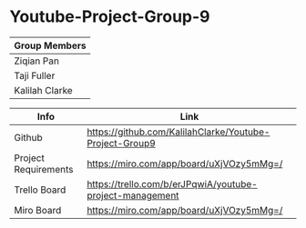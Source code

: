 # Youtube-Project-Group-9


Group Members|
-----------|
Ziqian Pan | 
Taji Fuller| 
Kalilah Clarke |


Info | Link
------------- | -------------
Github| https://github.com/KalilahClarke/Youtube-Project-Group9
Project Requirements  | https://miro.com/app/board/uXjVOzy5mMg=/
Trello Board  | https://trello.com/b/erJPqwiA/youtube-project-management
Miro Board | https://miro.com/app/board/uXjVOzy5mMg=/

